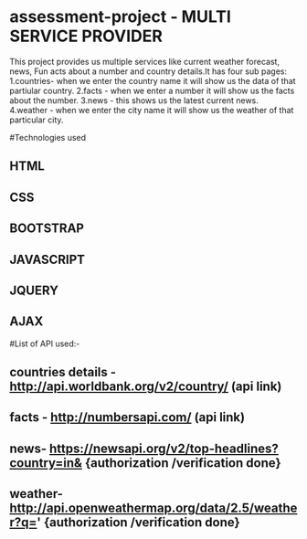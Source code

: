 # assessment-project - MULTI SERVICE PROVIDER
This project provides us multiple services like  current weather forecast, news, Fun acts about a number and country details.It has four sub pages:
1.countries- when we enter the country name it will show us the data of that partiular country.
2.facts - when we enter a number it will show us the facts about the number.
3.news - this shows us the latest current news.
4.weather - when we enter the city name it will show us the weather of that particular city.


#Technologies used
## HTML
## CSS
## BOOTSTRAP
## JAVASCRIPT
## JQUERY
## AJAX

#List of API used:-
## countries details - http://api.worldbank.org/v2/country/ (api link)
## facts - http://numbersapi.com/ (api link)
## news- https://newsapi.org/v2/top-headlines?country=in& {authorization /verification done}
## weather- http://api.openweathermap.org/data/2.5/weather?q='  {authorization /verification done}
